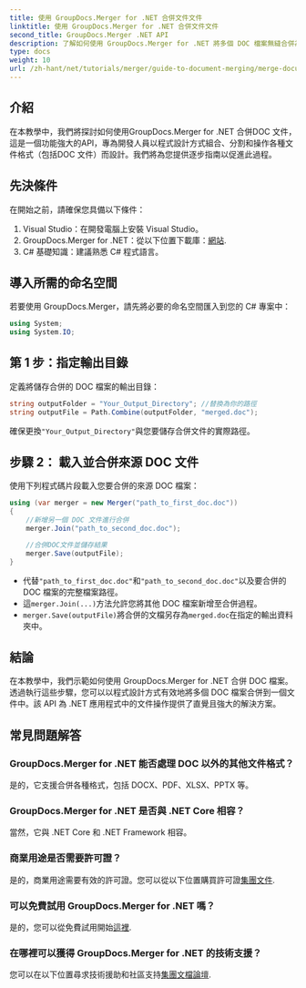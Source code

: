 ```yaml
---
title: 使用 GroupDocs.Merger for .NET 合併文件文件
linktitle: 使用 GroupDocs.Merger for .NET 合併文件文件
second_title: GroupDocs.Merger .NET API
description: 了解如何使用 GroupDocs.Merger for .NET 將多個 DOC 檔案無縫合併為單一文件。這個綜合教程提供了清晰的逐步方法，涵蓋先決條件、程式碼片段和常見問題。
type: docs
weight: 10
url: /zh-hant/net/tutorials/merger/guide-to-document-merging/merge-document-files/
---
```

## 介紹

在本教學中，我們將探討如何使用GroupDocs.Merger for .NET 合併DOC 文件，這是一個功能強大的API，專為開發人員以程式設計方式組合、分割和操作各種文件格式（包括DOC 文件）而設計。我們將為您提供逐步指南以促進此過程。

## 先決條件

在開始之前，請確保您具備以下條件：

1. Visual Studio：在開發電腦上安裝 Visual Studio。
2.  GroupDocs.Merger for .NET：從以下位置下載庫：[網站](https://releases.groupdocs.com/merger/net/).
3. C# 基礎知識：建議熟悉 C# 程式語言。

## 導入所需的命名空間

若要使用 GroupDocs.Merger，請先將必要的命名空間匯入到您的 C# 專案中：

```csharp
using System;
using System.IO;
```

## 第 1 步：指定輸出目錄

定義將儲存合併的 DOC 檔案的輸出目錄：

```csharp
string outputFolder = "Your_Output_Directory"; //替換為你的路徑
string outputFile = Path.Combine(outputFolder, "merged.doc");
```

確保更換`"Your_Output_Directory"`與您要儲存合併文件的實際路徑。

## 步驟 2： 載入並合併來源 DOC 文件

使用下列程式碼片段載入您要合併的來源 DOC 檔案：

```csharp
using (var merger = new Merger("path_to_first_doc.doc"))
{
    //新增另一個 DOC 文件進行合併
    merger.Join("path_to_second_doc.doc");

    //合併DOC文件並儲存結果
    merger.Save(outputFile);
}
```


- 代替`"path_to_first_doc.doc"`和`"path_to_second_doc.doc"`以及要合併的 DOC 檔案的完整檔案路徑。
- 這`merger.Join(...)`方法允許您將其他 DOC 檔案新增至合併過程。
- `merger.Save(outputFile)`將合併的文檔另存為`merged.doc`在指定的輸出資料夾中。

## 結論

在本教學中，我們示範如何使用 GroupDocs.Merger for .NET 合併 DOC 檔案。透過執行這些步驟，您可以以程式設計方式有效地將多個 DOC 檔案合併到一個文件中。該 API 為 .NET 應用程式中的文件操作提供了直覺且強大的解決方案。

## 常見問題解答

### GroupDocs.Merger for .NET 能否處理 DOC 以外的其他文件格式？

是的，它支援合併各種格式，包括 DOCX、PDF、XLSX、PPTX 等。

### GroupDocs.Merger for .NET 是否與 .NET Core 相容？

當然，它與 .NET Core 和 .NET Framework 相容。

### 商業用途是否需要許可證？

是的，商業用途需要有效的許可證。您可以從以下位置購買許可證[集團文件](https://purchase.groupdocs.com/buy).

### 可以免費試用 GroupDocs.Merger for .NET 嗎？

是的，您可以從免費試用開始[這裡](https://releases.groupdocs.com/).

### 在哪裡可以獲得 GroupDocs.Merger for .NET 的技術支援？

您可以在以下位置尋求技術援助和社區支持[集團文檔論壇](https://forum.groupdocs.com/c/merger/32).